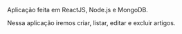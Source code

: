 Aplicação feita em ReactJS, Node.js e MongoDB.

Nessa aplicação iremos criar, listar, editar e excluir artigos.

